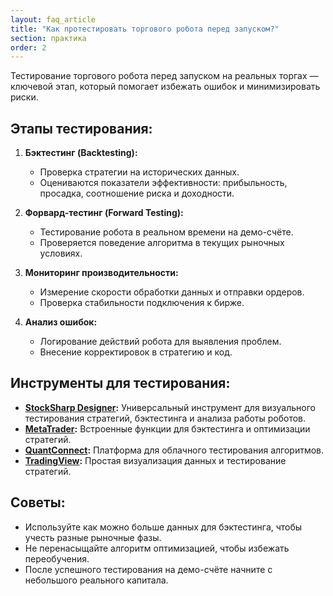 ```yaml
---
layout: faq_article
title: "Как протестировать торгового робота перед запуском?"
section: практика
order: 2
---
```


Тестирование торгового робота перед запуском на реальных торгах — ключевой этап, который помогает избежать ошибок и минимизировать риски.

## Этапы тестирования:

1. **Бэктестинг (Backtesting):**
   - Проверка стратегии на исторических данных.
   - Оцениваются показатели эффективности: прибыльность, просадка, соотношение риска и доходности.

2. **Форвард-тестинг (Forward Testing):**
   - Тестирование робота в реальном времени на демо-счёте.
   - Проверяется поведение алгоритма в текущих рыночных условиях.

3. **Мониторинг производительности:**
   - Измерение скорости обработки данных и отправки ордеров.
   - Проверка стабильности подключения к бирже.

4. **Анализ ошибок:**
   - Логирование действий робота для выявления проблем.
   - Внесение корректировок в стратегию и код.

## Инструменты для тестирования:

- **[StockSharp Designer](https://stocksharp.ru/):** Универсальный инструмент для визуального тестирования стратегий, бэктестинга и анализа работы роботов.
- **[MetaTrader](https://www.metatrader4.com/):** Встроенные функции для бэктестинга и оптимизации стратегий.
- **[QuantConnect](https://www.quantconnect.com/):** Платформа для облачного тестирования алгоритмов.
- **[TradingView](https://www.tradingview.com/):** Простая визуализация данных и тестирование стратегий.

## Советы:

- Используйте как можно больше данных для бэктестинга, чтобы учесть разные рыночные фазы.
- Не перенасыщайте алгоритм оптимизацией, чтобы избежать переобучения.
- После успешного тестирования на демо-счёте начните с небольшого реального капитала.